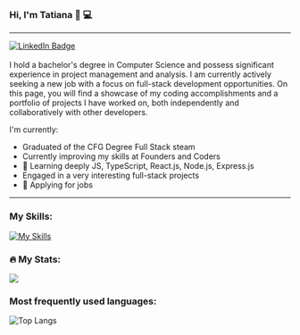 ### Hi, I'm Tatiana 👋 💻

<hr>
<div id="badges">
  <a href="https://www.linkedin.com/in/t-gurova-fullstack-eng/">
    <img src="https://img.shields.io/badge/LinkedIn-blue?style=for-the-badge&logo=linkedin&logoColor=white" alt="LinkedIn Badge"/>
  </a>
</div>
<br>
I hold a bachelor's degree in Computer Science and possess significant experience in project management and analysis. I am currently actively seeking a new job with a focus on full-stack development opportunities. On this page, you will find a showcase of my coding accomplishments and a portfolio of projects I have worked on, both independently and collaboratively with other developers.

I'm currently:

- Graduated of the CFG Degree Full Stack steam
- Currently improving my skills at Founders and Coders
- 📝 Learning deeply JS, TypeScript, React.js, Node.js, Express.js
- Engaged in a very interesting full-stack projects
- :briefcase: Applying for jobs

<hr>

### My Skills:
[![My Skills](https://skillicons.dev/icons?i=html,css,js,react,nodejs,express,mongodb,mysql,git,github,vscode,figma,docker,k8s,aws&theme=dark)](https://skillicons.dev)

### :fire: My Stats:
<a href="https://github.com/anuraghazra/github-readme-stats">
  <img align="center" src="https://github-readme-stats.vercel.app/api?username=gurtatiLND&theme=dark&show_icons=true&hide_border=true"/>
</a>
<br>

###  Most frequently used languages:
![Top Langs](https://github-readme-stats.vercel.app/api/top-langs/?username=gurtatiLND&layout=compact)
